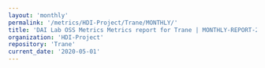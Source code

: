 ```yaml
---
layout: 'monthly'
permalink: '/metrics/HDI-Project/Trane/MONTHLY/'
title: 'DAI Lab OSS Metrics Metrics report for Trane | MONTHLY-REPORT-2020-05-01'
organization: 'HDI-Project'
repository: 'Trane'
current_date: '2020-05-01'
---
```

